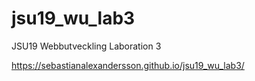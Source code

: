 # jsu19_wu_lab3
JSU19 Webbutveckling Laboration 3

https://sebastianalexandersson.github.io/jsu19_wu_lab3/
